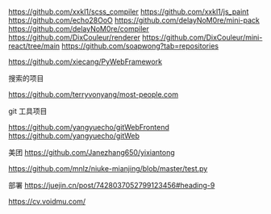 

https://github.com/xxkl1/scss_compiler
https://github.com/xxkl1/js_paint
https://github.com/echo28OoO
https://github.com/delayNoM0re/mini-pack
https://github.com/delayNoM0re/compiler
https://github.com/DixCouleur/renderer
https://github.com/DixCouleur/mini-react/tree/main
https://github.com/soapwong?tab=repositories

https://github.com/xiecang/PyWebFramework

搜索的项目

https://github.com/terryvonyang/most-people.com

git 工具项目

https://github.com/yangyuecho/gitWebFrontend
https://github.com/yangyuecho/gitWeb


美团
https://github.com/Janezhang650/yixiantong

https://github.com/mnlz/niuke-mianjing/blob/master/test.py


部署
https://juejin.cn/post/7428037052799123456#heading-9






https://cv.voidmu.com/
